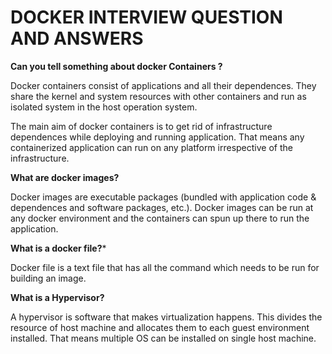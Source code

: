 # DOCKER INTERVIEW QUESTION AND ANSWERS

**Can you tell something about docker Containers ?**

Docker containers consist of applications and all their dependences. They share the kernel and system resources with other containers and run as isolated system in the host operation system.

The main aim of docker containers is to get rid of infrastructure dependences while deploying and running application. That means any containerized application can run on any platform irrespective of the infrastructure. 

**What are docker images?**

Docker images are executable packages (bundled with application code & dependences and software packages, etc.). Docker images can be run at any docker environment and the containers can spun up there to run the application.

**What is a docker file?***

Docker file is a text file that has all the command which needs to be run for building an image.

**What is a Hypervisor?**

A hypervisor is software that makes virtualization happens. This divides the resource of host machine and allocates them to each guest environment installed. That means multiple OS can be installed on single host machine.
